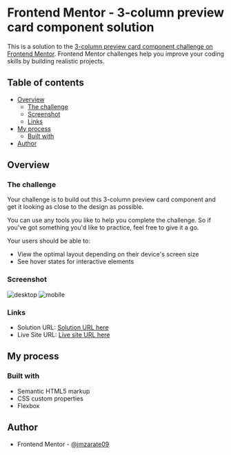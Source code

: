# Frontend Mentor - 3-column preview card component solution

This is a solution to the [3-column preview card component challenge on Frontend Mentor](https://www.frontendmentor.io/challenges/3column-preview-card-component-pH92eAR2-). Frontend Mentor challenges help you improve your coding skills by building realistic projects. 

## Table of contents

- [Overview](#overview)
  - [The challenge](#the-challenge)
  - [Screenshot](#screenshot)
  - [Links](#links)
- [My process](#my-process)
  - [Built with](#built-with)
- [Author](#author)

## Overview

### The challenge

Your challenge is to build out this 3-column preview card component and get it looking as close to the design as possible.

You can use any tools you like to help you complete the challenge. So if you've got something you'd like to practice, feel free to give it a go.

Your users should be able to:

- View the optimal layout depending on their device's screen size
- See hover states for interactive elements

### Screenshot
![desktop](https://user-images.githubusercontent.com/104710592/211125262-aa02e1fd-d053-49d2-99fe-90d6f253de97.png)
![mobile](https://user-images.githubusercontent.com/104710592/211125266-f30f69ef-de95-436f-b82e-bf3aac93af14.png)


### Links

- Solution URL: [Solution URL here](https://www.frontendmentor.io/solutions/3column-preview-card-component-AsfddvvRWj)
- Live Site URL: [Live site URL here](https://jmzarate09.github.io/Frontend-mentor/3-column-preview/)

## My process

### Built with

- Semantic HTML5 markup
- CSS custom properties
- Flexbox

## Author
- Frontend Mentor - [@jmzarate09](https://www.frontendmentor.io/profile/0waa)
